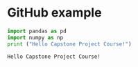 # GitHub example


```python
import pandas as pd
import numpy as np
print ("Hello Capstone Project Course!")
```

    Hello Capstone Project Course!



```python

```
